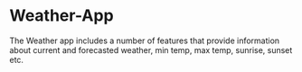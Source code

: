 # Weather-App
The Weather app includes a number of features that provide information about current and forecasted weather, min temp, max temp, sunrise, sunset etc.
